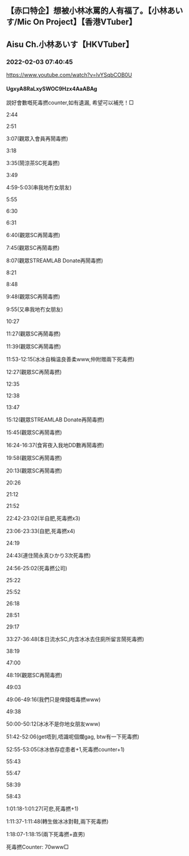 ## 【赤口特企】想被小林冰罵的人有福了。【小林あいす/Mic On Project】【香港VTuber】
## Aisu Ch.小林あいす【HKVTuber】
### 2022-02-03 07:40:45
https://www.youtube.com/watch?v=lvYSqbCOB0U
#### UgxyA8RaLxySWOC9Hzx4AaABAg
説好會數嘅死毒撚counter,如有遺漏, 希望可以補充！□

2:44

2:51

3:07(觀眾入會員再鬧毒撚)

3:18

3:35(鬧涼茶SC死毒撚)

3:49

4:59-5:03(串我地冇女朋友)

5:55

6:30

6:31

6:40(觀眾SC再鬧毒撚)

7:45(觀眾SC再鬧毒撚)

8:07(觀眾STREAMLAB Donate再鬧毒撚)

8:21

8:48

9:48(觀眾SC再鬧毒撚)

9:55(又串我地冇女朋友)

10:27

11:27(觀眾SC再鬧毒撚)

11:39(觀眾SC再鬧毒撚)

11:53-12:15(冰冰自稱温良善柔www,仲附赠兩下死毒撚)

12:27(觀眾SC再鬧毒撚)

12:35

12:38

13:47

15:12(觀眾STREAMLAB Donate再鬧毒撚)

15:45(觀眾SC再鬧毒撚)

16:24-16:37(食宵夜入我地DD數再鬧毒撚)

19:58(觀眾SC再鬧毒撚)

20:13(觀眾SC再鬧毒撚)

20:26

21:12

21:52

22:42-23:02(半自肥,死毒撚x3)

23:06-23:33(自肥,死毒撚x4)

24:19

24:43(連住鬧永真ひかり3次死毒撚)

24:56-25:02(死毒撚公司)

25:22

25:52

26:18

28:51

29:17

33:27-36:48(本日流水SC,内含冰冰去住廁所留言鬧死毒撚)

38:19

47:00

48:19(觀眾SC再鬧毒撚)

49:03

49:06-49:16(我們只是俾錢嘅毒撚www)

49:38

50:00-50:12(冰冰不是你地女朋友www)

51:42-52:06(get唔到,唔識呢個爛gag, btw有一下死毒撚)

52:55-53:05(冰冰依存症患者+1,死毒撚counter+1)

55:43

55:47

58:39

58:43

1:01:18-1:01:27(可悲,死毒撚+1)

1:11:37-1:11:48(轉生做冰冰對鞋,兩下死毒撚)

1:18:07-1:18:15(兩下死毒撚+直男)

死毒撚Counter: 70www□

